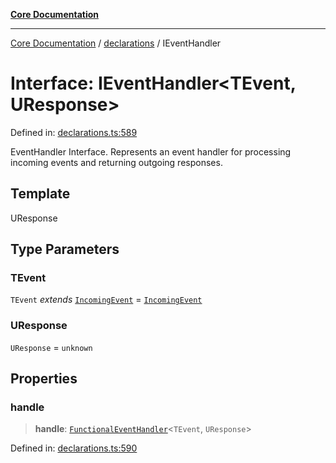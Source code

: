 [**Core Documentation**](../../README.md)

***

[Core Documentation](../../README.md) / [declarations](../README.md) / IEventHandler

# Interface: IEventHandler\<TEvent, UResponse\>

Defined in: [declarations.ts:589](https://github.com/stonemjs/core/blob/e2fddc9518734748c09a72d4b4064dd1d4c1288c/src/declarations.ts#L589)

EventHandler Interface.
Represents an event handler for processing incoming events and returning outgoing responses.

## Template

UResponse

## Type Parameters

### TEvent

`TEvent` *extends* [`IncomingEvent`](../../events/IncomingEvent/classes/IncomingEvent.md) = [`IncomingEvent`](../../events/IncomingEvent/classes/IncomingEvent.md)

### UResponse

`UResponse` = `unknown`

## Properties

### handle

> **handle**: [`FunctionalEventHandler`](../type-aliases/FunctionalEventHandler.md)\<`TEvent`, `UResponse`\>

Defined in: [declarations.ts:590](https://github.com/stonemjs/core/blob/e2fddc9518734748c09a72d4b4064dd1d4c1288c/src/declarations.ts#L590)
